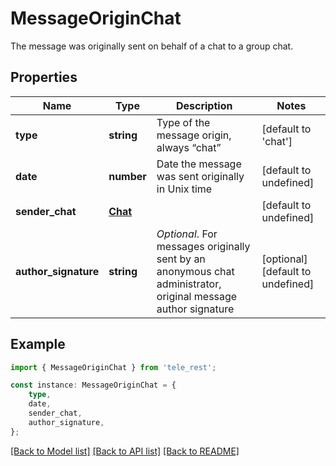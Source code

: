 # MessageOriginChat

The message was originally sent on behalf of a chat to a group chat.

## Properties

Name | Type | Description | Notes
------------ | ------------- | ------------- | -------------
**type** | **string** | Type of the message origin, always “chat” | [default to 'chat']
**date** | **number** | Date the message was sent originally in Unix time | [default to undefined]
**sender_chat** | [**Chat**](Chat.md) |  | [default to undefined]
**author_signature** | **string** | *Optional*. For messages originally sent by an anonymous chat administrator, original message author signature | [optional] [default to undefined]

## Example

```typescript
import { MessageOriginChat } from 'tele_rest';

const instance: MessageOriginChat = {
    type,
    date,
    sender_chat,
    author_signature,
};
```

[[Back to Model list]](../README.md#documentation-for-models) [[Back to API list]](../README.md#documentation-for-api-endpoints) [[Back to README]](../README.md)
